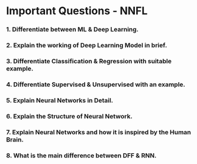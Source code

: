 # Important Questions - NNFL

### 1. Differentiate between ML & Deep Learning.
### 2. Explain the working of Deep Learning Model in brief.
### 3. Differentiate Classification & Regression with suitable example.
### 4. Differentiate Supervised & Unsupervised with an example.
### 5. Explain Neural Networks in Detail.
### 6. Explain the Structure of Neural Network.
### 7. Explain Neural Networks and how it is inspired by the Human Brain.
### 8. What is the main difference between DFF & RNN.
